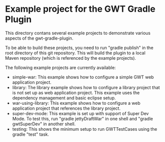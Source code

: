 # Example project for the GWT Gradle Plugin

This directory contans several example projects to demonstrate various aspects of the gwt-gradle-plugin.

To be able to build these projects, you need to run "gradle publish" in the root directory of this git repository. This will build the plugin to a local Maven repository (which is referenced by the example projects).

The following example projects are currently available:

* simple-war: This example shows how to configure a simple GWT web application project.
* library: The library example shows how to configure a library project that is not set up as web application project. This example uses the dependency management and basic eclipse setup.
* war-using-library: This example shows how to configure a web application project that references the library project.
* super-dev-mode: This example is set up with support of Super Dev Mode. To test this, run "gradle jettyDraftWar" in one shell and "gradle gwtSuperDev" in another shell.
* testing: This shows the minimum setup to run GWTTestCases using the gradle "test" task.
